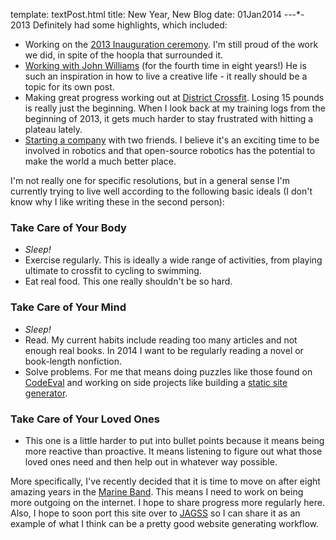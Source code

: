 template: textPost.html
title: New Year, New Blog
date: 01Jan2014
-*-*-*-
2013 Definitely had some highlights, which included:
- Working on the [2013 Inauguration ceremony](https://www.youtube.com/watch?v=1dGKVC_Xl08). I'm still proud of the work we did, in spite of the hoopla that surrounded it.
- [Working with John Williams](https://www.youtube.com/watch?v=QDHR8tex8hY) (for the fourth time in eight years!) He is such an inspiration in how to live a creative life - it really should be a topic for its own post.
- Making great progress working out at [District Crossfit](http://districtcrossfit.com/). Losing 15 pounds is really just the beginning. When I look back at my training logs from the beginning of 2013, it gets much harder to stay frustrated with hitting a plateau lately.
- [Starting a company](http://www.srtlabs.com) with two friends. I believe it's an exciting time to be involved in robotics and that open-source robotics has the potential to make the world a much better place.

I'm not really one for specific resolutions, but in a general sense I'm currently trying to live well according to the following basic ideals (I don't know why I like writing these in the second person):

### Take Care of Your Body

- *Sleep!*
- Exercise regularly. This is ideally a wide range of activities, from playing ultimate to crossfit to cycling to swimming.
- Eat real food. This one really shouldn't be so hard.

### Take Care of Your Mind

- *Sleep!*
- Read. My current habits include reading too many articles and not enough real books. In 2014 I want to be regularly reading a novel or book-length nonfiction.
- Solve problems. For me that means doing puzzles like those found on [CodeEval](https://www.codeeval.com) and working on side projects like building a [static site generator](https://github.com/esonderegger/jagss).

### Take Care of Your Loved Ones

- This one is a little harder to put into bullet points because it means being more reactive than proactive. It means listening to figure out what those loved ones need and then help out in whatever way possible.

More specifically, I've recently decided that it is time to move on after eight amazing years in the [Marine Band](http://www.marineband.marines.mil/). This means I need to work on being more outgoing on the internet. I hope to share progress more regularly here. Also, I hope to soon port this site over to [JAGSS](https://github.com/esonderegger/jagss) so I can share it as an example of what I think can be a pretty good website generating workflow.